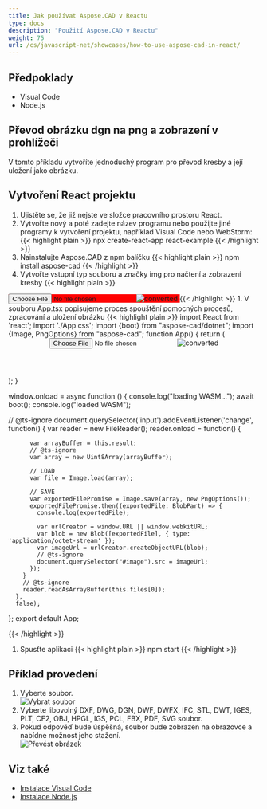 ```yaml
---
title: Jak používat Aspose.CAD v Reactu
type: docs
description: "Použití Aspose.CAD v Reactu"
weight: 75
url: /cs/javascript-net/showcases/how-to-use-aspose-cad-in-react/
---
```


## Předpoklady
- Visual Code
- Node.js

## Převod obrázku dgn na png a zobrazení v prohlížeči

V tomto příkladu vytvoříte jednoduchý program pro převod kresby a její uložení jako obrázku.

## Vytvoření React projektu

1. Ujistěte se, že již nejste ve složce pracovního prostoru React.
1. Vytvořte nový a poté zadejte název programu nebo použijte jiné programy k vytvoření projektu, například Visual Code nebo WebStorm:
{{< highlight plain >}}
npx create-react-app react-example
{{< /highlight >}}
1. Nainstalujte Aspose.CAD z npm balíčku
{{< highlight plain >}}
npm install aspose-cad
{{< /highlight >}}
1. Vytvořte vstupní typ souboru a značky img pro načtení a zobrazení kresby
{{< highlight plain >}}
<span style="background-color: red">
  <input id="file" type="file"/>
  <img alt="converted" id="image" />
</span>
{{< /highlight >}}
1. V souboru App.tsx popisujeme proces spouštění pomocných procesů, zpracování a uložení obrázku
{{< highlight plain >}}
import React from 'react';
import './App.css';
import {boot} from "aspose-cad/dotnet";
import {Image, PngOptions} from "aspose-cad";
function App() {
  return (
    <div className="App">
      <header className="App-header">
          <input id="file" type="file"/>
          <img alt="converted" id="image" />
      </header>
    </div>
  );
}

window.onload = async function () {
  console.log("loading WASM...");
  await boot();
  console.log("loaded WASM");

  // @ts-ignore
    document.querySelector('input').addEventListener('change', function() {
        var reader = new FileReader();
        reader.onload = function() {

          var arrayBuffer = this.result;
          // @ts-ignore
          var array = new Uint8Array(arrayBuffer);

          // LOAD
          var file = Image.load(array);

          // SAVE
          var exportedFilePromise = Image.save(array, new PngOptions());
          exportedFilePromise.then((exportedFile: BlobPart) => {
            console.log(exportedFile);

            var urlCreator = window.URL || window.webkitURL;
            var blob = new Blob([exportedFile], { type: 'application/octet-stream' });
            var imageUrl = urlCreator.createObjectURL(blob);
            // @ts-ignore
            document.querySelector("#image").src = imageUrl;
          });
        }
        // @ts-ignore
        reader.readAsArrayBuffer(this.files[0]);
      },
      false);
};
export default App;

{{< /highlight >}}
1. Spusťte aplikaci
{{< highlight plain >}}
npm start
{{< /highlight >}}

## Příklad provedení

1. Vyberte soubor.<br>
![Vybrat soubor](/cad/_assets/javascript-net/react/choose-file.png)<br>
1. Vyberte libovolný DXF, DWG, DGN, DWF, DWFX, IFC, STL, DWT, IGES, PLT, CF2, OBJ, HPGL, IGS, PCL, FBX, PDF, SVG soubor.
1. Pokud odpověď bude úspěšná, soubor bude zobrazen na obrazovce a nabídne možnost jeho stažení.<br>
![Převést obrázek](/cad/_assets/javascript-net/react/convert-image.png)<br>

## Viz také

- [Instalace Visual Code](https://code.visualstudio.com/)
- [Instalace Node.js](https://nodejs.org/cs/)
